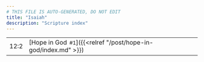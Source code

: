 ```yaml
---
# THIS FILE IS AUTO-GENERATED, DO NOT EDIT
title: "Isaiah"
description: "Scripture index"
---
```


|  |  |
| --- | --- |
| 12:2 | [Hope in God<span style="font-size:smaller; padding-left:0.5em;">#1</span>]({{<relref "/post/hope-in-god/index.md" >}}) |
